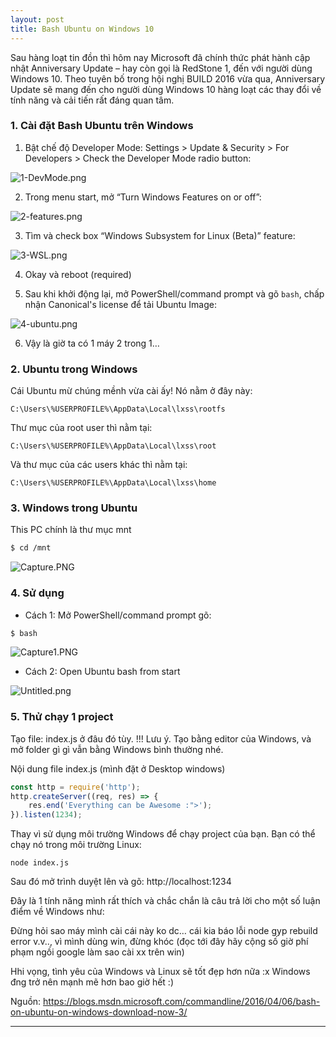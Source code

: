 ```yaml
---
layout: post
title: Bash Ubuntu on Windows 10
---
```


Sau hàng loạt tin đồn thì hôm nay Microsoft đã chính thức phát hành cập nhật Anniversary Update – hay còn gọi là RedStone 1, đến với người dùng Windows 10. Theo tuyên bố trong hội nghị BUILD 2016 vừa qua, Anniversary Update sẽ mang đến cho người dùng Windows 10 hàng loạt các thay đổi về tính năng và cải tiến rất đáng quan tâm.

### 1. Cài đặt Bash Ubuntu trên Windows

1. Bật chế độ Developer Mode: Settings > Update & Security > For Developers > Check the Developer Mode radio button:

![1-DevMode.png](/uploads/8849e585-18b5-487d-929d-50c5b084942a.png)

2. Trong menu start, mở “Turn Windows Features on or off”:

![2-features.png](/uploads/1d546e9c-84d3-45ec-8705-69de720f5778.png)

3. Tìm và check box “Windows Subsystem for Linux (Beta)” feature:

![3-WSL.png](/uploads/099ca25c-a90e-43ea-9e53-b2eeb85af14e.png)

4. Okay và reboot (required)

5. Sau khi khởi động lại, mở PowerShell/command prompt và gõ `bash`, chấp nhận Canonical's license để tải Ubuntu Image:

![4-ubuntu.png](/uploads/0ad31d6c-8519-4cf4-96d7-5be9abbd1d56.png)

6. Vậy là giờ ta có 1 máy 2 trong 1…

### 2. Ubuntu trong Windows

Cái Ubuntu mừ chúng mềnh vừa cài ấy! Nó nằm ở đây này:

`C:\Users\%USERPROFILE%\AppData\Local\lxss\rootfs`

Thư mục của root user thì nằm tại:

`C:\Users\%USERPROFILE%\AppData\Local\lxss\root`

Và thư mục của các users khác thì nằm tại:

`C:\Users\%USERPROFILE%\AppData\Local\lxss\home`

### 3. Windows trong Ubuntu

This PC chính là thư mục mnt

```sh
$ cd /mnt
```

![Capture.PNG](/uploads/7b17a84d-0f83-40ac-87f6-7078873be2ec.png)

### 4. Sử dụng

- Cách 1: Mở PowerShell/command prompt gõ:

```sh
$ bash
```

![Capture1.PNG](/uploads/eb5f47a2-fe54-48bb-b144-4dbc563dd419.png)

- Cách 2: Open Ubuntu bash from start

![Untitled.png](/uploads/9f02c7c2-3e08-446a-8321-ac96a5529c70.png)

### 5. Thử chạy 1 project

Tạo file: index.js ở đâu đó tùy. !!! Lưu ý. Tạo bằng editor của Windows, và mở folder gì gì vẫn bằng Windows bình thường nhé.

Nội dung file index.js (mình đặt ở Desktop windows)

```JavaScript
const http = require('http');
http.createServer((req, res) => {
    res.end('Everything can be Awesome :">');
}).listen(1234);
```

Thay vì sử dụng môi trường Windows để chạy project của bạn.
Bạn có thể chạy nó trong môi trường Linux:

`node index.js`

Sau đó mở trình duyệt lên và gõ: http://localhost:1234

Đây là 1 tính năng mình rất thích và chắc chắn là câu trả lời cho một số luận điểm về Windows như:

Đừng hỏi sao máy mình cài cái này ko dc… cái kia báo lỗi node gyp rebuild error v.v.., vì mình dùng win, đừng khóc (đọc tới đây hãy cộng số giờ phí phạm ngồi google làm sao cài xx trên win)

Hhi vọng, tình yêu của Windows và Linux sẽ tốt đẹp hơn nữa :x
Windows đng trở nên mạnh mẽ hơn bao giờ hết :)

Nguồn: https://blogs.msdn.microsoft.com/commandline/2016/04/06/bash-on-ubuntu-on-windows-download-now-3/

----
